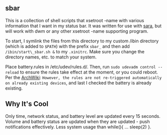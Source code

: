 sbar
-----
This is a collection of shell scripts that xsetroot -name with various information that I want in my status bar. It was written for use with [sara](https://github.com/gitluin/sara), but will work with dwm or any other xsetroot -name supporting program.

To start, I symlink the files from this directory to my custom /ibin directory (which is added to ``$PATH``) with the prefix ``sbar_`` and then add ``/ibin/start\_sbar.sh &`` to my ``.xinitrc``. Make sure you change the directory names, etc. to match your system.

Place battery.rules in /etc/udev/rules.d/. Then, run ``sudo udevadm control --reload`` to ensure the rules take effect at the moment, or you could reboot. Per the [ArchWiki](https://wiki.archlinux.org/index.php/Udev): ``However, the rules are not re-triggered automatically on already existing devices``, and last I checked the battery is already existing.

## Why It's Cool
Only time, network status, and battery level are updated every 15 seconds. Volume and battery status are updated when they are updated - push notifications effectively. Less system usage than while(){ ... sleep(2) }.
